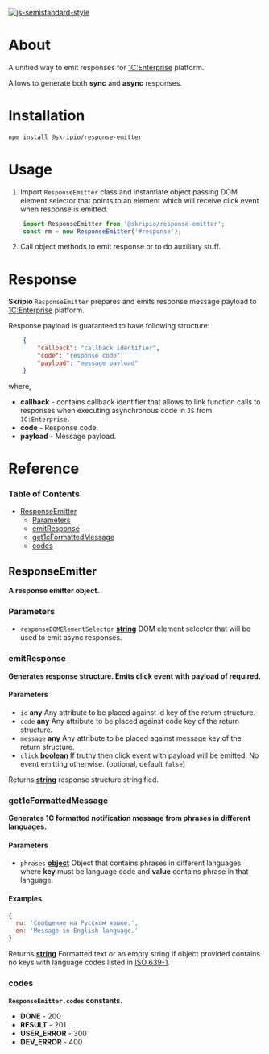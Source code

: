 [![js-semistandard-style](https://img.shields.io/badge/code%20style-semistandard-brightgreen.svg)](https://github.com/standard/semistandard)

# About

A unified way to emit responses for [1C:Enterprise](https://www.1ci.com/developers/) platform.

Allows to generate both **sync** and **async** responses.

# Installation

```bash
npm install @skripio/response-emitter
```

# Usage

1.  Import `ResponseEmitter` class and instantiate object passing DOM element selector that points to an element which will receive click event when response is emitted.

```JavaScript
    import ResponseEmitter from '@skripio/response-emitter';
    const rm = new ResponseEmitter('#response');
```

2.  Call object methods to emit response or to do auxiliary stuff.

# Response

**Skripio** `ResponseEmitter` prepares and emits response message payload to [1C:Enterprise](https://www.1ci.com/developers/) platform.

Response payload is guaranteed to have following structure:

```json
    { 
        "callback": "callback identifier", 
        "code": "response code", 
        "payload": "message payload" 
    }
```

where,

*   **callback** - contains callback identifier that allows to link function calls to responses when executing asynchronous code in `JS` from `1C:Enterprise`.
*   **code** - Response code.
*   **payload** - Message payload.

# Reference

<!-- Generated by documentation.js. Update this documentation by updating the source code. -->

### Table of Contents

*   [ResponseEmitter](#responseemitter)
    *   [Parameters](#parameters)
    *   [emitResponse](#emitresponse)
    *   [get1cFormattedMessage](#get1cformattedmessage)
    *   [codes](#codes)

## ResponseEmitter

**A response emitter object.**

### Parameters

*   `responseDOMElementSelector` **[string](https://developer.mozilla.org/docs/Web/JavaScript/Reference/Global_Objects/String)** DOM element selector that will be used to emit async responses.

### emitResponse

**Generates response structure. Emits click event with payload of required.**

#### Parameters

*   `id` **any** Any attribute to be placed against id key of the return structure.
*   `code` **any** Any attribute to be placed against code key of the return structure.
*   `message` **any** Any attribute to be placed against message key of the return structure.
*   `click` **[boolean](https://developer.mozilla.org/docs/Web/JavaScript/Reference/Global_Objects/Boolean)** If truthy then click event with payload will be emitted. No event emitting otherwise. (optional, default `false`)

Returns **[string](https://developer.mozilla.org/docs/Web/JavaScript/Reference/Global_Objects/String)** response structure stringified.

### get1cFormattedMessage

**Generates 1C formatted notification message from phrases in different languages.**

#### Parameters

*   `phrases` **[object](https://developer.mozilla.org/docs/Web/JavaScript/Reference/Global_Objects/Object)** Object that contains phrases in different languages where **key** must be language code and **value** contains phrase in that language.

#### Examples

```javascript
{
  ru: 'Сообщение на Русском языке.',
  en: 'Message in English language.'
}
```

Returns **[string](https://developer.mozilla.org/docs/Web/JavaScript/Reference/Global_Objects/String)** Formatted text or an empty string if object provided contains no keys with language codes listed in [ISO 639-1](https://en.wikipedia.org/wiki/List_of_ISO\_639-1\_codes).

### codes

**`ResponseEmitter.codes` constants.**

*   **DONE** - 200
*   **RESULT** - 201
*   **USER_ERROR** - 300
*   **DEV_ERROR** - 400
